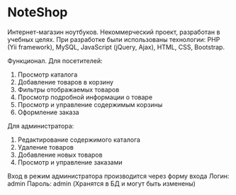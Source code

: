 # NoteShop
Интернет-магазин ноутбуков.
Некоммерческий проект, разработан в учебных целях.
При разработке были использованы технологии: PHP (Yii framework), MySQL, JavaScript (jQuery, Ajax), HTML, CSS, Bootstrap.

Функционал.
Для посетителей:
1. Просмотр каталога
2. Добавление товаров в корзину
3. Фильтры отображаемых товаров
4. Просмотр подробной информации о товаре
5. Просмотр и управление содержимым корзины
6. Оформление заказа

Для администратора:
1. Редактирование содержимого каталога
2. Удаление товаров
3. Добавление новых товаров
4. Просмотр и управление заказами

Вход в режим администратора производится через форму входа 
Логин: admin
Пароль: admin
(Хранятся в БД и могут быть изменены)

